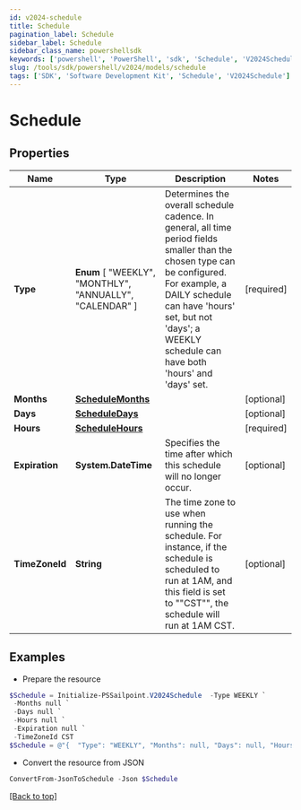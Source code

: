```yaml
---
id: v2024-schedule
title: Schedule
pagination_label: Schedule
sidebar_label: Schedule
sidebar_class_name: powershellsdk
keywords: ['powershell', 'PowerShell', 'sdk', 'Schedule', 'V2024Schedule'] 
slug: /tools/sdk/powershell/v2024/models/schedule
tags: ['SDK', 'Software Development Kit', 'Schedule', 'V2024Schedule']
---
```



# Schedule

## Properties

Name | Type | Description | Notes
------------ | ------------- | ------------- | -------------
**Type** |  **Enum** [  "WEEKLY",    "MONTHLY",    "ANNUALLY",    "CALENDAR" ] | Determines the overall schedule cadence. In general, all time period fields smaller than the chosen type can be configured. For example, a DAILY schedule can have 'hours' set, but not 'days'; a WEEKLY schedule can have both 'hours' and 'days' set. | [required]
**Months** | [**ScheduleMonths**](schedule-months) |  | [optional] 
**Days** | [**ScheduleDays**](schedule-days) |  | [optional] 
**Hours** | [**ScheduleHours**](schedule-hours) |  | [required]
**Expiration** | **System.DateTime** | Specifies the time after which this schedule will no longer occur. | [optional] 
**TimeZoneId** | **String** | The time zone to use when running the schedule. For instance, if the schedule is scheduled to run at 1AM, and this field is set to ""CST"", the schedule will run at 1AM CST. | [optional] 

## Examples

- Prepare the resource
```powershell
$Schedule = Initialize-PSSailpoint.V2024Schedule  -Type WEEKLY `
 -Months null `
 -Days null `
 -Hours null `
 -Expiration null `
 -TimeZoneId CST
$Schedule = @"{  "Type": "WEEKLY", "Months": null, "Days": null, "Hours": null, "Expiration": null, "TimeZoneId": "CST" }"@
```

- Convert the resource from JSON
```powershell
ConvertFrom-JsonToSchedule -Json $Schedule
```


[[Back to top]](#) 

